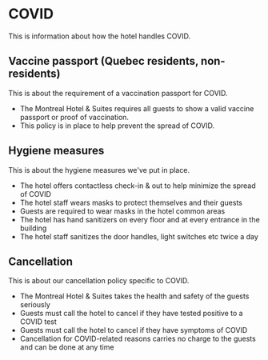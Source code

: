# COVID

This is information about how the hotel handles COVID.

## Vaccine passport (Quebec residents, non-residents)

This is about the requirement of a vaccination passport for COVID.

- The Montreal Hotel & Suites requires all guests to show a valid vaccine passport or proof of vaccination.
- This policy is in place to help prevent the spread of COVID.

## Hygiene measures

This is about the hygiene measures we've put in place.

- The hotel offers contactless check-in & out to help minimize the spread of COVID
- The hotel staff wears masks to protect themselves and their guests
- Guests are required to wear masks in the hotel common areas
- The hotel has hand sanitizers on every floor and at every entrance in the building
- The hotel staff sanitizes the door handles, light switches etc twice a day

## Cancellation

This is about our cancellation policy specific to COVID.

- The Montreal Hotel & Suites takes the health and safety of the guests seriously
- Guests must call the hotel to cancel if they have tested positive to a COVID test
- Guests must call the hotel to cancel if they have symptoms of COVID
- Cancellation for COVID-related reasons carries no charge to the guests and can be done at any time
